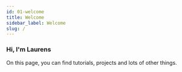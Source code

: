 ```yaml
---
id: 01-welcome
title: Welcome
sidebar_label: Welcome
slug: /
---
```


### Hi, I'm Laurens

On this page, you can find tutorials, projects and lots of other things.